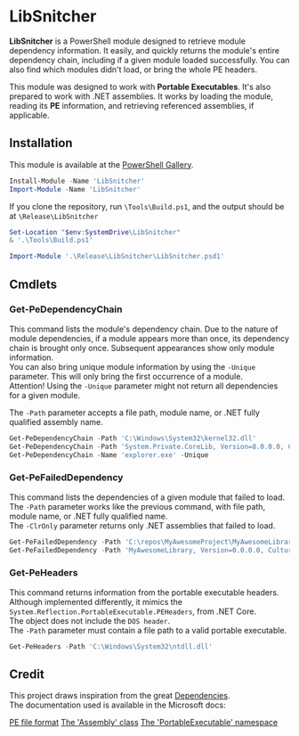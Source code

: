 # LibSnitcher

**LibSnitcher** is a PowerShell module designed to retrieve module dependency information.
It easily, and quickly returns the module's entire dependency chain, including if a given
module loaded successfully. You can also find which modules didn't load, or bring the whole PE headers.  
  
This module was designed to work with **Portable Executables**. It's also prepared to work with
.NET assemblies. It works by loading the module, reading its **PE** information, and retrieving
referenced assemblies, if applicable.  
  
## Installation

This module is available at the [PowerShell Gallery](https://www.powershellgallery.com/packages/WindowsUtils).

```powershell
Install-Module -Name 'LibSnitcher'
Import-Module -Name 'LibSnitcher'
```
  
If you clone the repository, run `\Tools\Build.ps1`, and the output should be at `\Release\LibSnitcher`

```powershell
Set-Location "$env:SystemDrive\LibSnitcher"
& '.\Tools\Build.ps1'

Import-Module '.\Release\LibSnitcher\LibSnitcher.psd1'
```

## Cmdlets

### Get-PeDependencyChain

This command lists the module's dependency chain. Due to the nature of module dependencies, if a module
appears more than once, its dependency chain is brought only once. Subsequent appearances show only
module information.  
You can also bring unique module information by using the `-Unique` parameter. This will only bring
the first occurrence of a module.  
Attention! Using the `-Unique` parameter might not return all dependencies for a given module.  
  
The `-Path` parameter accepts a file path, module name, or .NET fully qualified assembly name.

```powershell
Get-PeDependencyChain -Path 'C:\Windows\System32\kernel32.dll'
Get-PeDependencyChain -Path 'System.Private.CoreLib, Version=8.0.0.0, Culture=neutral'
Get-PeDependencyChain -Name 'explorer.exe' -Unique
```

### Get-PeFailedDependency

This command lists the dependencies of a given module that failed to load. The `-Path` parameter works
like the previous command, with file path, module name, or .NET fully qualified name.  
The `-ClrOnly` parameter returns only .NET assemblies that failed to load.  

```powershell
Get-PeFailedDependency -Path 'C:\repos\MyAwesomeProject\MyAwesomeLibrary.dll'
Get-PeFailedDependency -Path 'MyAwesomeLibrary, Version=0.0.0.0, Culture=neutral' -ClrOnly
```

### Get-PeHeaders

This command returns information from the portable executable headers. Although implemented
differently, it mimics the `System.Reflection.PortableExecutable.PEHeaders`, from .NET Core.  
The object does not include the `DOS header`.  
The `-Path` parameter must contain a file path to a valid portable executable.  

```powershell
Get-PeHeaders -Path 'C:\Windows\System32\ntdll.dll'
```
  
## Credit
  
This project draws inspiration from the great [Dependencies][01].  
The documentation used is available in the Microsoft docs:  

[PE file format][02]
[The 'Assembly' class][03]
[The 'PortableExecutable' namespace][04]

<!-- Link definition -->

[01]: https://github.com/lucasg/Dependencies
[02]: https://learn.microsoft.com/windows/win32/debug/pe-format
[03]: https://learn.microsoft.com/dotnet/api/system.reflection.assembly
[04]: https://learn.microsoft.com/en-us/dotnet/api/system.reflection.portableexecutable?view=net-7.0
